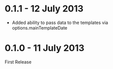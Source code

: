 0.1.1 - 12 July 2013
===============

- Added ability to pass data to the templates via options.mainTemplateDate

0.1.0 - 11 July 2013
===============

First Release
